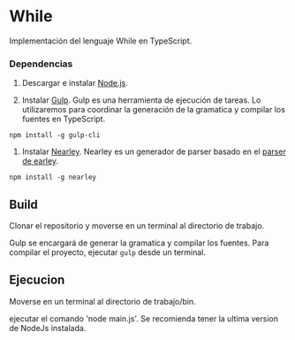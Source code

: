 # While

Implementación del lenguaje While en TypeScript.


### Dependencias

1. Descargar e instalar [Node.js](https://nodejs.org).

1. Instalar [Gulp](http://gulpjs.com). Gulp es una herramienta de ejecución de tareas. Lo utilizaremos para coordinar la generación de la gramatica y compilar los fuentes en TypeScript.
```
npm install -g gulp-cli
```

1. Instalar [Nearley](http://nearley.js.org). Nearley es un generador de parser basado en el  [parser de earley](https://en.wikipedia.org/wiki/Earley_parser).
```
npm install -g nearley
```


## Build

Clonar el repositorio y moverse en un terminal al directorio de trabajo.

Gulp se encargará de generar la gramatica y compilar los fuentes. Para compilar el proyecto, ejecutar `gulp` desde un terminal.


## Ejecucion

Moverse en un terminal al directorio de trabajo/bin.

ejecutar el comando 'node main.js'. Se recomienda tener la ultima version de NodeJs instalada.
